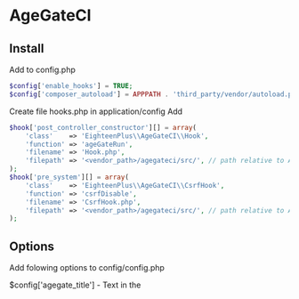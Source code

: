 # AgeGateCI
## Install

Add to config.php
```php
$config['enable_hooks'] = TRUE;
$config['composer_autoload'] = APPPATH . 'third_party/vendor/autoload.php';
```

Create file hooks.php in application/config
Add
```php
$hook['post_controller_constructor'][] = array(
    'class'    => 'EighteenPlus\\AgeGateCI\\Hook',
    'function' => 'ageGateRun',
    'filename' => 'Hook.php',
    'filepath' => '<vendor_path>/agegateci/src/', // path relative to APPPATH
);
$hook['pre_system'][] = array(
    'class'    => 'EighteenPlus\\AgeGateCI\\CsrfHook',
    'function' => 'csrfDisable',
    'filename' => 'CsrfHook.php',
    'filepath' => '<vendor_path>/agegateci/src/', // path relative to APPPATH
);
```

## Options
Add folowing options to config/config.php

$config['agegate_title'] - Text in the <title> tag
$config['agegate_logo'] - Site logo before 'Age Gate' text and inside Qr-Code
$config['agegate_site_name'] - Text before 'Age Gate'
$config['agegate_custom_text'] - Text before 'reference to Digital Economy Act' or after
$config['agegate_custom_text_location'] - Position of 'agegate_custom_text'. Values: 'top', 'bottom'
$config['agegate_background_color'] - background color. Default: rgb(247, 241, 241)
$config['agegate_text_color'] - text color. Default: #212529
$config['agegate_remove_reference'] - Remove 'reference to Digital Economy Act'. Values: true, false
$config['agegate_remove_visiting'] - Remove 'you are visiting from UK' text. Values: true, false
$config['agegate_test_mode'] - start AgeGate immediatelly. Values: true, false
$config['agegate_test_anyip'] - start AgeGate at any ip. Value: true, false
$config['agegate_test_ip'] - set ip for testing. Example: '192.168.0.1'
$config['agegate_start_from'] - start AgeGate after this time. Default: 2019-07-15T12:00
$config['agegate_desktop_session_lifetime'] - reset AgeGate confirmation after this time in hours on Desktop. Default: 24
$config['agegate_mobile_session_lifetime'] - reset AgeGate confirmation after this time in hours on Mobile devices. Default: 24